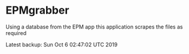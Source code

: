 # EPMgrabber
Using a database from the EPM app this application scrapes the files as required


Latest backup: Sun Oct 6 02:47:02 UTC 2019
